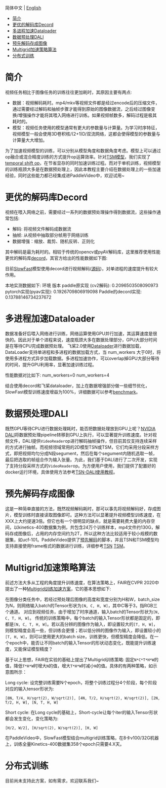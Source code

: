 简体中文 | [English](../../en/tutorials/accelerate.md)

- [简介](#简介)
- [更优的解码库Decord](#更优的解码库Decord)
- [多进程加速Dataloader](#多进程加速Dataloader)
- [数据预处理DALI](#数据预处理DALI)
- [预先解码存成图像](#预先解码存成图像)
- [Multigrid加速策略算法](#Multigrid加速策略算法)
- [分布式训练](#分布式训练)


# 简介

视频任务相比于图像任务的训练往往更加耗时，其原因主要有两点:
- 数据：视频解码耗时。mp4/mkv等视频文件都是经过encode后的压缩文件，通过需要经过解码和抽帧步骤才能得到原始的图像数据流，之后经过图像变换/增强操作才能将其喂入网络进行训练。如果视频帧数多，解码过程是极其耗时的。
- 模型：视频任务使用的模型通常有更大的参数量与计算量。为学习时序特征，视频模型一般会使用3D卷积核/(2+1)D/双流网络，这都会使得模型的参数量与计算量大大增加。

为了加速视频模型的训练，可以分别从模型角度和数据角度考虑。模型上可以通过op融合或混合精度训练的方式提升op运算效率。针对[TSM模型]()，我们实现了[temporal shift op]()，在节省显存的同时加速训练过程。而对于单机训练，视频模型的训练瓶颈大多是在数据预处理上，因此本教程主要介绍在数据处理上的一些加速经验，同时这些能力都已经集成进PaddleVideo中，欢迎试用~

# 更优的解码库Decord

视频在喂入网络之前，需要经过一系列的数据预处理操作得到数据流，这些操作通常包括:

- 解码: 将视频文件解码成数据流
- 抽帧: 从视频中抽取部分帧用于网络训练
- 数据增强：缩放、裁剪、随机反转、正则化

其中解码是最为耗时的。相较于传统的opencv或pyAV解码库，这里推荐使用性能更优的解码库[decord]()，其官方给出的性能数据如下图:

目前[SlowFast]()模型使用decord进行视频解码([源码]())，对单进程的速度提升有较大作用。

本地实测数据如下:
环境 版本
paddle原实现 (cv2解码):  0.2096503508090973
pytorch实现(pyav实现):   0.1926709806919098
Paddle的decord实现:  0.13788146734237672

# 多进程加速Dataloader

数据准备好后喂入网络进行训练，网络运算使用GPU并行加速，其运算速度是很快的。因此对于单个进程来说，速度瓶颈大多在数据处理部分，GPU大部分时间是在等待CPU完成数据预处理。
飞桨2.0使用[Dataloader]()进行数据加载，DataLoader支持单进程和多进程的数据加载方式，当 num_workers 大于0时，将使用多进程方式异步加载数据。多进程加速协作，可以overlap掉GPU大部分等待的时间，提升GPU利用率，显著加速训练过程。

性能数据对比如下:
num_workers=0 
num_workers=4

结合使用decord和飞桨dataloader，加上在数据增强部分做一些细节优化，SlowFast模型训练速度增益为100%，详细数据可以参考[benchmark]()。

# 数据预处理DALI

既然GPU等待CPU进行数据处理耗时，能否把数据处理放到GPU上呢？[NVIDIA DALI]()将数据预处理pipeline转移到GPU上执行，可以显著提升训练速度。针对视频文件，DALI提供`VideoReader`op进行解码抽帧操作，但目前其仅支持连续采样的方式进行抽帧。而视频领域常用的2D模型TSN或TSM，它们均采用分段采样方式，即把视频均匀分成N段segument，然后在每个segument内随机选取一帧，最后把选取的帧组合作为输入张量。为此，我们基于DALI进行了二次开发，实现了支持分段采样方式的`VideoReader`op。为方便用户使用，我们提供了配置好的docker运行环境，具体使用方法参考[TSN-DALI使用教程]()。

# 预先解码存成图像

这是一种简单直接的方法，既然视频解码耗时，那可以事先将视频解码好，存成图片，模型训练时直接读取图像即可。这种方法可以显著提升视频模型训练速度，在XXX上大约提速3倍。但它也有一个很明显的缺点，就是需要耗费大量的内存空间，以kinetics-400数据集为例，共包含24万个训练样本，mp4文件约130G，解码存成图像后，占用的内存空间约为2T，所以这种方法比较适用于较小规模的数据集，如ucf-101。PaddleVideo提供了[预先解码]()的脚本，并且TSN和TSM模型均支持直接使用frame格式的数据进行训练，详细参考[TSN]() [TSM]()。

# Multigrid加速策略算法

前述方法大多从工程的角度提升训练速度，在算法策略上，FAIR在CVPR 2020中提出了一种[Multigrid训练加速方案]()，它的基本思想如下: 

在图像分类任务中，若经过预处理后图像的高度和宽度分别为H和W，batch_size为N，则网络输入batch的Tensor形状为`[N, C, H, W]`，其中C等于3，指RGB三个通道。
对应到视频任务，由于增加了时序通道，输入batch的Tensor形状为`[N, C, T, H, W]`。
传统的训练策略中，每个batch的输入Tensor形状都是固定的，即都是`[N, C, T, H, W]`。若以高分辨的图像作为输入，即设置较大的`[T, H, W]`，则模型精度会高一些，但训练会更慢；若以低分辨的图像作为输入，即设置较小的`[T, H, W]`，则可以使用更大的batch size，训练更快，但模型精度会降低。在一个epoch中，能否让不同batch的输入Tensor的形状动态变化，既能提升训练速度，又能保证模型精度？

基于以上思想，FAIR在实验的基础上提出了Multigrid训练策略: 固定`N*C*T*H*W`的值，降低`T*H*W`时增大`N`的值，增大`T*H*W`时减小`N`的值。具体的有两种策略，如示意图所示：

Long cycle:
设完整训练需要N个epoch，将整个训练过程分4个阶段，每个阶段对应的输入tensor形状为:
```
[8N, T/4, H/sqrt(2), W/sqrt(2)], [4N, T/2, H/sqrt(2), W/sqrt(2)], [2N, T/2, H, W], [N, T, H, W]
```

Short cycle:
在Long cycle的基础上，Short-cycle让每个iter的输入Tensor形状都会发生变化，变化策略为:
```
[H/2, W/2], [H/sqrt(2), W/sqrt(2)], [H, W]
```

在PaddleVideo中，SlowFast模型结合multigrid训练策略，在8卡v100/32G机器上，训练全量Kinetics-400数据集358个epoch只需要4.X天。


# 分布式训练 

目前尚未支持此方案，如有需求，欢迎联系我们~
